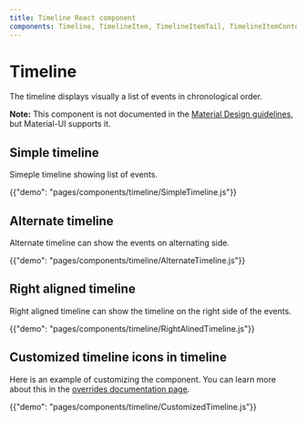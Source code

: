 ```yaml
---
title: Timeline React component
components: Timeline, TimelineItem, TimelineItemTail, TimelineItemContent
---
```


# Timeline

<p class="description">The timeline displays visually a list of events in chronological order.</p>

**Note:** This component is not documented in the [Material Design guidelines](https://material.io/), but Material-UI supports it.

## Simple timeline

Simeple timeline showing list of events.

{{"demo": "pages/components/timeline/SimpleTimeline.js"}}

## Alternate timeline

Alternate timeline can show the events on alternating side.

{{"demo": "pages/components/timeline/AlternateTimeline.js"}}

## Right aligned timeline

Right aligned timeline can show the timeline on the right side of the events.

{{"demo": "pages/components/timeline/RightAlinedTimeline.js"}}

## Customized timeline icons in timeline

Here is an example of customizing the component. You can learn more about this in the
[overrides documentation page](/customization/components/).

{{"demo": "pages/components/timeline/CustomizedTimeline.js"}}
